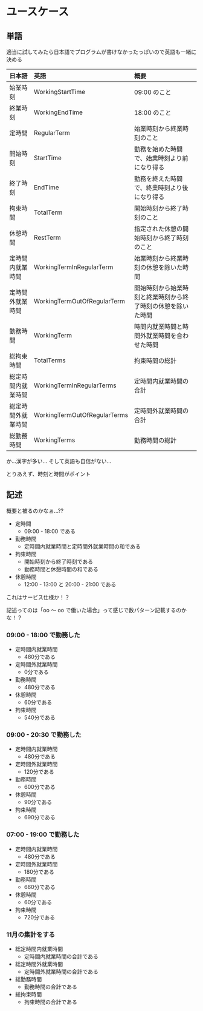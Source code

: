 # ユースケース
## 単語
適当に試してみたら日本語でプログラムが書けなかったっぽいので英語も一緒に決める

日本語             | 英語                         | 概要                                                        
:--                | :--                          | :--                                                         
始業時刻           | WorkingStartTime             | 09:00 のこと                                                
終業時刻           | WorkingEndTime               | 18:00 のこと                                                
定時間             | RegularTerm                  | 始業時刻から終業時刻のこと                                  
開始時刻           | StartTime                    | 勤務を始めた時間で、始業時刻より前になり得る                
終了時刻           | EndTime                      | 勤務を終えた時間で、終業時刻より後になり得る                
拘束時間           | TotalTerm                    | 開始時刻から終了時刻のこと                                  
休憩時間           | RestTerm                     | 指定された休憩の開始時刻から終了時刻のこと                  
定時間内就業時間   | WorkingTermInRegularTerm     | 始業時刻から終業時刻の休憩を除いた時間                      
定時間外就業時間   | WorkingTermOutOfRegularTerm  | 開始時刻から始業時刻と終業時刻から終了時刻の休憩を除いた時間
勤務時間           | WorkingTerm                  | 時間内就業時間と時間外就業時間を合わせた時間                
総拘束時間         | TotalTerms                   | 拘束時間の総計
総定時間内就業時間 | WorkingTermInRegularTerms    | 定時間内就業時間の合計
総定時間外就業時間 | WorkingTermOutOfRegularTerms | 定時間外就業時間の合計
総勤務時間         | WorkingTerms                 | 勤務時間の総計

か...漢字が多い...
そして英語も自信がない...

とりあえず、時刻と時間がポイント

## 記述
概要と被るのかなぁ...??

+ 定時間
  + 09:00 - 18:00 である
+ 勤務時間
  + 定時間内就業時間と定時間外就業時間の和である
+ 拘束時間
  + 開始時刻から終了時刻である
  + 勤務時間と休憩時間の和である
+ 休憩時間
  + 12:00 - 13:00 と 20:00 - 21:00 である

これはサービス仕様か！？

記述ってのは「oo 〜 oo で働いた場合」って感じで数パターン記載するのかな！？

### 09:00 - 18:00 で勤務した
+ 定時間内就業時間
  + 480分である
+ 定時間外就業時間
  + 0分である
+ 勤務時間
  + 480分である
+ 休憩時間
  + 60分である
+ 拘束時間
  + 540分である

### 09:00 - 20:30 で勤務した
+ 定時間内就業時間
  + 480分である
+ 定時間外就業時間
  + 120分である
+ 勤務時間
  + 600分である
+ 休憩時間
  + 90分である
+ 拘束時間
  + 690分である

### 07:00 - 19:00 で勤務した
+ 定時間内就業時間
  + 480分である
+ 定時間外就業時間
  + 180分である
+ 勤務時間
  + 660分である
+ 休憩時間
  + 60分である
+ 拘束時間
  + 720分である

### 11月の集計をする
+ 総定時間内就業時間
  + 定時間内就業時間の合計である
+ 総定時間外就業時間
  + 定時間外就業時間の合計である
+ 総勤務時間
  + 勤務時間の合計である
+ 総拘束時間
  + 拘束時間の合計である
